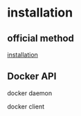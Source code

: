 # installation



## official method

[installation](https://docs.docker.com/engine/installation/)


## Docker API

docker daemon

docker client
